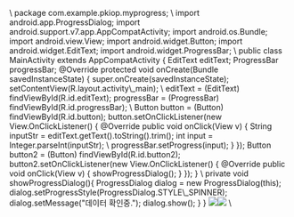 \\ package com.example.pkiop.myprogress; \\ import
android.app.ProgressDialog; import
android.support.v7.app.AppCompatActivity; import android.os.Bundle;
import android.view.View; import android.widget.Button; import
android.widget.EditText; import android.widget.ProgressBar; \\ public
class MainActivity extends AppCompatActivity { EditText editText;
ProgressBar progressBar; @Override protected void onCreate(Bundle
savedInstanceState) { super.onCreate(savedInstanceState);
setContentView(R.layout.activity\\\_main); \\ editText = (EditText)
findViewById(R.id.editText); progressBar = (ProgressBar)
findViewById(R.id.progressBar); \\ Button button = (Button)
findViewById(R.id.button); button.setOnClickListener(new
View.OnClickListener() { @Override public void onClick(View v) { String
inputStr = editText.getText().toString().trim(); int input =
Integer.parseInt(inputStr); \\ progressBar.setProgress(input); } });
Button button2 = (Button) findViewById(R.id.button2);
button2.setOnClickListener(new View.OnClickListener() { @Override public
void onClick(View v) { showProgressDialog(); } }); } \\ private void
showProgressDialog(){ ProgressDialog dialog = new ProgressDialog(this);
dialog.setProgressStyle(ProgressDialog.STYLE\\\_SPINNER);
dialog.setMessage("데이터 확인중."); dialog.show(); } }
![](프로그래스바%20(퍼센트)%20만들기\_files/screenshot\_20180621-155800\_myprogress.jpg)![](프로그래스바%20(퍼센트)%20만들기\_files/screenshot\_20180621-155754\_myprogress.jpg)
\\  
